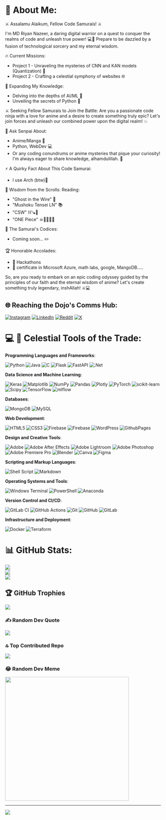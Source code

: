 # 💫 About Me:
⚔️ Assalamu Alaikum, Fellow Code Samurais! ⚔️

I'm MD Riyan Nazeer, a daring digital warrior on a quest to conquer the realms of code and unleash true power! 💻🌸 Prepare to be dazzled by a fusion of technological sorcery and my eternal wisdom.

🔥 Current Missions:
- Project 1 - Unraveling the mysteries of CNN and KAN models (Quantization) 🤖
- Project 2 - Crafting a celestial symphony of websites 🌐

🧠 Expanding My Knowledge:
- Delving into the depths of AI/ML 🧠
- Unveiling the secrets of Python 🐍

⚔️ Seeking Fellow Samurais to Join the Battle:
Are you a passionate code ninja with a love for anime and a desire to create something truly epic? Let's join forces and unleash our combined power upon the digital realm! 💥

📣 Ask Senpai About:
- Anime/Manga 📕
- Python, WebDev 💻
- Or any coding conundrums or anime mysteries that pique your curiosity! I'm always eager to share knowledge, alhamdulillah. 🙏

⚡ A Quirky Fact About This Code Samurai:
- I use Arch (btw)🐧

📖 Wisdom from the Scrolls:
Reading:
- "Ghost in the Wire" 👻
- "Mushoku Tensei LN" 📚
- "CSW" ⛓🪚👨
- "ONE Piece" ☠👒🍖🏴‍☠️

📜 The Samurai's Codices:
- Coming soon... ✏️

🏆 Honorable Accolades:
- 🏅 Hackathons
- 🏅 certificate in Microsoft Azure, math labs, google, MangoDB.....

So, are you ready to embark on an epic coding odyssey guided by the principles of our faith and the eternal wisdom of anime? Let's create something truly legendary, inshAllah! ⚔️💻

## 🌐 Reaching the Dojo's Comms Hub:

[![Instagram](https://img.shields.io/badge/Instagram-%23E4405F.svg?logo=Instagram&logoColor=white)](https://instagram.com/_r1y4n_20) 
[![LinkedIn](https://img.shields.io/badge/LinkedIn-%230077B5.svg?logo=linkedin&logoColor=white)](https://linkedin.com/in/MohammedRiyanNazeer) 
[![Reddit](https://img.shields.io/badge/Reddit-%23FF4500.svg?logo=Reddit&logoColor=white)](https://reddit.com/user/UwUriyan) 
[![X](https://img.shields.io/badge/X-black.svg?logo=X&logoColor=white)](https://x.com/@MD_Riyan_Nazeer) 

# 💻 🔮 Celestial Tools of the Trade:
**Programming Languages and Frameworks**:

![Python](https://img.shields.io/badge/python-3670A0?style=for-the-badge&logo=python&logoColor=ffdd54)
![Java](https://img.shields.io/badge/java-%23ED8B00.svg?style=for-the-badge&logo=openjdk&logoColor=white)
![C](https://img.shields.io/badge/c-%2300599C.svg?style=for-the-badge&logo=c&logoColor=white)
![Flask](https://img.shields.io/badge/flask-%23000.svg?style=for-the-badge&logo=flask&logoColor=white)
![FastAPI](https://img.shields.io/badge/FastAPI-005571?style=for-the-badge&logo=fastapi)
![.Net](https://img.shields.io/badge/.NET-5C2D91?style=for-the-badge&logo=.net&logoColor=white)

**Data Science and Machine Learning**:

![Keras](https://img.shields.io/badge/Keras-%23D00000.svg?style=for-the-badge&logo=Keras&logoColor=white)
![Matplotlib](https://img.shields.io/badge/Matplotlib-%23ffffff.svg?style=for-the-badge&logo=Matplotlib&logoColor=black)
![NumPy](https://img.shields.io/badge/numpy-%23013243.svg?style=for-the-badge&logo=numpy&logoColor=white)
![Pandas](https://img.shields.io/badge/pandas-%23150458.svg?style=for-the-badge&logo=pandas&logoColor=white)
![Plotly](https://img.shields.io/badge/Plotly-%233F4F75.svg?style=for-the-badge&logo=plotly&logoColor=white)
![PyTorch](https://img.shields.io/badge/PyTorch-%23EE4C2C.svg?style=for-the-badge&logo=PyTorch&logoColor=white)
![scikit-learn](https://img.shields.io/badge/scikit--learn-%23F7931E.svg?style=for-the-badge&logo=scikit-learn&logoColor=white)
![Scipy](https://img.shields.io/badge/SciPy-%230C55A5.svg?style=for-the-badge&logo=scipy&logoColor=%white)
![TensorFlow](https://img.shields.io/badge/TensorFlow-%23FF6F00.svg?style=for-the-badge&logo=TensorFlow&logoColor=white)
![mlflow](https://img.shields.io/badge/mlflow-%23d9ead3.svg?style=for-the-badge&logo=numpy&logoColor=blue)

**Databases**:

![MongoDB](https://img.shields.io/badge/MongoDB-%234ea94b.svg?style=for-the-badge&logo=mongodb&logoColor=white)
![MySQL](https://img.shields.io/badge/mysql-4479A1.svg?style=for-the-badge&logo=mysql&logoColor=white)

**Web Development**:

![HTML5](https://img.shields.io/badge/html5-%23E34F26.svg?style=for-the-badge&logo=html5&logoColor=white)
![CSS3](https://img.shields.io/badge/CSS3-1572B6?logo=css3&logoColor=white&style=for-the-badge&border=true)
![Firebase](https://img.shields.io/badge/firebase-%23039BE5.svg?style=for-the-badge&logo=firebase)
![Firebase](https://img.shields.io/badge/firebase-a08021?style=for-the-badge&logo=firebase&logoColor=ffcd34)
![WordPress](https://img.shields.io/badge/WordPress-%23117AC9.svg?style=for-the-badge&logo=WordPress&logoColor=white)
![GithubPages](https://img.shields.io/badge/github%20pages-121013?style=for-the-badge&logo=github&logoColor=white)

**Design and Creative Tools**:

![Adobe](https://img.shields.io/badge/adobe-%23FF0000.svg?style=for-the-badge&logo=adobe&logoColor=white)
![Adobe After Effects](https://img.shields.io/badge/Adobe%20After%20Effects-9999FF.svg?style=for-the-badge&logo=Adobe%20After%20Effects&logoColor=white)
![Adobe Lightroom](https://img.shields.io/badge/Adobe%20Lightroom-31A8FF.svg?style=for-the-badge&logo=Adobe%20Lightroom&logoColor=white)
![Adobe Photoshop](https://img.shields.io/badge/adobe%20photoshop-%2331A8FF.svg?style=for-the-badge&logo=adobe%20photoshop&logoColor=white)
![Adobe Premiere Pro](https://img.shields.io/badge/Adobe%20Premiere%20Pro-9999FF.svg?style=for-the-badge&logo=Adobe%20Premiere%20Pro&logoColor=white)
![Blender](https://img.shields.io/badge/blender-%23F5792A.svg?style=for-the-badge&logo=blender&logoColor=white)
![Canva](https://img.shields.io/badge/Canva-%2300C4CC.svg?style=for-the-badge&logo=Canva&logoColor=white)
![Figma](https://img.shields.io/badge/figma-%23F24E1E.svg?style=for-the-badge&logo=figma&logoColor=white)

**Scripting and Markup Languages**:

![Shell Script](https://img.shields.io/badge/shell_script-%23121011.svg?style=for-the-badge&logo=gnu-bash&logoColor=white)
![Markdown](https://img.shields.io/badge/markdown-%23000000.svg?style=for-the-badge&logo=markdown&logoColor=white)

**Operating Systems and Tools**:

![Windows Terminal](https://img.shields.io/badge/Windows%20Terminal-%234D4D4D.svg?style=for-the-badge&logo=windows-terminal&logoColor=white)
![PowerShell](https://img.shields.io/badge/PowerShell-%235391FE.svg?style=for-the-badge&logo=powershell&logoColor=white)
![Anaconda](https://img.shields.io/badge/Anaconda-%2344A833.svg?style=for-the-badge&logo=anaconda&logoColor=white)

**Version Control and CI/CD**:

![GitLab CI](https://img.shields.io/badge/gitlab%20CI-%23181717.svg?style=for-the-badge&logo=gitlab&logoColor=white)
![GitHub Actions](https://img.shields.io/badge/github%20actions-%232671E5.svg?style=for-the-badge&logo=githubactions&logoColor=white)
![Git](https://img.shields.io/badge/git-%23F05033.svg?style=for-the-badge&logo=git&logoColor=white)
![GitHub](https://img.shields.io/badge/github-%23121011.svg?style=for-the-badge&logo=github&logoColor=white)
![GitLab](https://img.shields.io/badge/gitlab-%23181717.svg?style=for-the-badge&logo=gitlab&logoColor=white)

**Infrastructure and Deployment**:

![Docker](https://img.shields.io/badge/docker-%230db7ed.svg?style=for-the-badge&logo=docker&logoColor=white)
![Terraform](https://img.shields.io/badge/terraform-%235835CC.svg?style=for-the-badge&logo=terraform&logoColor=white)

# 📊 GitHub Stats:
![](https://github-readme-stats.vercel.app/api?username=riyann00b&theme=dark&hide_border=true&include_all_commits=true&count_private=true)<br/>
![](https://github-readme-streak-stats.herokuapp.com/?user=riyann00b&theme=dark&hide_border=true)<br/>
![](https://github-readme-stats.vercel.app/api/top-langs/?username=riyann00b&theme=dark&hide_border=true&include_all_commits=true&count_private=true&layout=compact)

## 🏆 GitHub Trophies
![](https://github-profile-trophy.vercel.app/?username=riyann00b&theme=darkhub&no-frame=true&no-bg=false&margin-w=4)

### ✍️ Random Dev Quote
![](https://quotes-github-readme.vercel.app/api?type=horizontal&theme=dark)

### 🔝 Top Contributed Repo
![](https://github-contributor-stats.vercel.app/api?username=riyann00b&limit=5&theme=dark&combine_all_yearly_contributions=true)

### 😂 Random Dev Meme
<img src='https://memer-new.vercel.app/' style="height: 400px;"/>

---
[![](https://visitcount.itsvg.in/api?id=riyann00b&icon=3&color=9)](https://visitcount.itsvg.in)

<!-- Proudly created with GPRM ( https://gprm.itsvg.in ) -->
